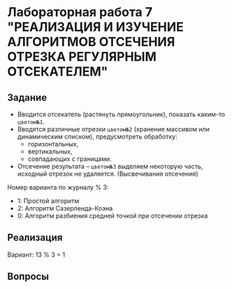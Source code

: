 # Лабораторная работа 7 "РЕАЛИЗАЦИЯ И ИЗУЧЕНИЕ АЛГОРИТМОВ ОТСЕЧЕНИЯ ОТРЕЗКА РЕГУЛЯРНЫМ ОТСЕКАТЕЛЕМ"

## Задание 

- Вводится отсекатель (растянуть прямоугольник), показать каким-то `цветом№1`. 
- Вводятся различные отрезки `цветом№2` (хранение массивом или динамическим списком), 
  предусмотреть обработку:
    - горизонтальных, 
    - вертикальных, 
    - совпадающих с границами.
- Отсечение результата – `цветом№3` выделяем некоторую часть, исходный отрезок не удаляется. (Высвечивания отсечения)

Номер варианта по журналу % 3:
- 1: Простой алгоритм
- 2: Алгоритм Сазерленда-Коэна
- 0: Алгоритм разбиения средней точкой при отсечении отрезка

## Реализация

Вариант: 13 % 3 = 1

## Вопросы
